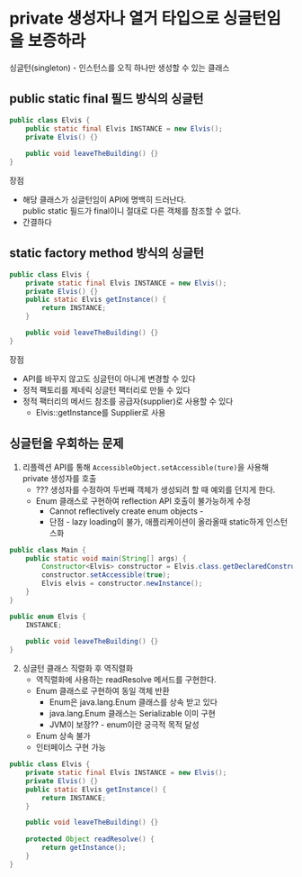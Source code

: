
# private 생성자나 열거 타입으로 싱글턴임을 보증하라
싱글턴(singleton) - 인스턴스를 오직 하나만 생성할 수 있는 클래스 

## public static final 필드 방식의 싱글턴
```java
public class Elvis {
    public static final Elvis INSTANCE = new Elvis();
    private Elvis() {}
    
    public void leaveTheBuilding() {}
}
```
장점
- 해당 클래스가 싱글턴임이 API에 명백히 드러난다.  
  public static 필드가 final이니 절대로 다른 객체를 참조할 수 없다.
- 간결하다

## static factory method 방식의 싱글턴
```java
public class Elvis {
    private static final Elvis INSTANCE = new Elvis();
    private Elvis() {}
    public static Elvis getInstance() {
        return INSTANCE;
    }

    public void leaveTheBuilding() {}
}
```
장점
- API를 바꾸지 않고도 싱글턴이 아니게 변경할 수 있다
- 정적 팩토리를 제네릭 싱글턴 팩터리로 만들 수 있다
- 정적 팩터리의 메서드 참조를 공급자(supplier)로 사용할 수 있다
  - Elvis::getInstance를 Supplier<Elvis>로 사용

## 싱글턴을 우회하는 문제
1. 리플렉션 API를 통해 `AccessibleObject.setAccessible(ture)`을 사용해 private 생성자를 호출
   - ??? 생성자를 수정하여 두번째 객체가 생성되려 할 때 예외를 던지게 한다.
   - Enum 클래스로 구현하여 reflection API 호출이 불가능하게 수정
     - Cannot reflectively create enum objects - 
     - 단점 - lazy loading이 불가, 애플리케이션이 올라올때 static하게 인스턴스화
```java
public class Main {
    public static void main(String[] args) {
        Constructor<Elvis> constructor = Elvis.class.getDeclaredConstructor();
        constructor.setAccessible(true);
        Elvis elvis = constructor.newInstance();
    }
}

public enum Elvis {
    INSTANCE;
    
    public void leaveTheBuilding() {}
}
```

2. 싱글턴 클래스 직렬화 후 역직렬화
   - 역직렬화에 사용하는 readResolve 메서드를 구현한다.
   - Enum 클래스로 구현하여 동일 객체 반환 
     - Enum은 java.lang.Enum 클래스를 상속 받고 있다
     - java.lang.Enum 클래스는 Serializable 이미 구현
     - JVM이 보장?? - enum이란 궁극적 목적 달성
   - Enum 상속 불가
   - 인터페이스 구현 가능
```java
public class Elvis {
    private static final Elvis INSTANCE = new Elvis();
    private Elvis() {}
    public static Elvis getInstance() {
        return INSTANCE;
    }

    public void leaveTheBuilding() {}
    
    protected Object readResolve() {
        return getInstance();
    }
}
```

